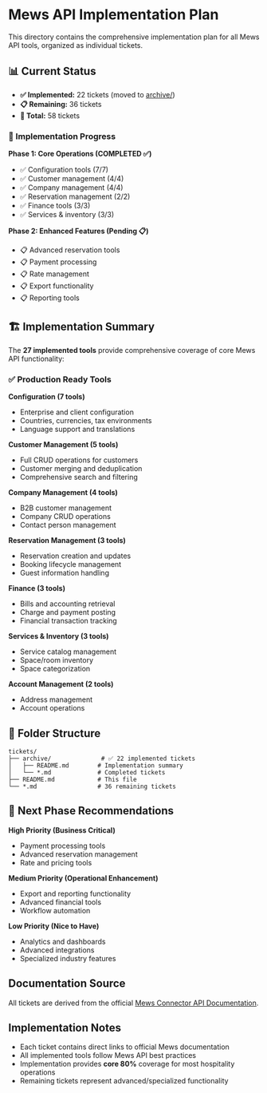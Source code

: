 # Mews API Implementation Plan

This directory contains the comprehensive implementation plan for all Mews API tools, organized as individual tickets.

## 📊 Current Status

- **✅ Implemented:** 22 tickets (moved to [archive/](./archive/))
- **📋 Remaining:** 36 tickets  
- **📁 Total:** 58 tickets

### 🎯 Implementation Progress

**Phase 1: Core Operations (COMPLETED ✅)**
- ✅ Configuration tools (7/7)
- ✅ Customer management (4/4) 
- ✅ Company management (4/4)
- ✅ Reservation management (2/2)
- ✅ Finance tools (3/3)
- ✅ Services & inventory (3/3)

**Phase 2: Enhanced Features (Pending 📋)**
- 📋 Advanced reservation tools
- 📋 Payment processing
- 📋 Rate management
- 📋 Export functionality
- 📋 Reporting tools

## 🏗️ Implementation Summary

The **27 implemented tools** provide comprehensive coverage of core Mews API functionality:

### ✅ **Production Ready Tools**

**Configuration (7 tools)**
- Enterprise and client configuration
- Countries, currencies, tax environments  
- Language support and translations

**Customer Management (5 tools)**
- Full CRUD operations for customers
- Customer merging and deduplication
- Comprehensive search and filtering

**Company Management (4 tools)**
- B2B customer management
- Company CRUD operations
- Contact person management

**Reservation Management (3 tools)**
- Reservation creation and updates
- Booking lifecycle management
- Guest information handling

**Finance (3 tools)**
- Bills and accounting retrieval
- Charge and payment posting
- Financial transaction tracking

**Services & Inventory (3 tools)**
- Service catalog management
- Space/room inventory
- Space categorization

**Account Management (2 tools)**
- Address management
- Account operations

## 📁 Folder Structure

```
tickets/
├── archive/              # ✅ 22 implemented tickets
│   ├── README.md        # Implementation summary
│   └── *.md             # Completed tickets
├── README.md            # This file
└── *.md                 # 36 remaining tickets
```

## 🎯 Next Phase Recommendations

**High Priority (Business Critical)**
- Payment processing tools
- Advanced reservation management
- Rate and pricing tools

**Medium Priority (Operational Enhancement)**  
- Export and reporting functionality
- Advanced financial tools
- Workflow automation

**Low Priority (Nice to Have)**
- Analytics and dashboards
- Advanced integrations
- Specialized industry features

## Documentation Source

All tickets are derived from the official [Mews Connector API Documentation](https://mews-systems.gitbook.io/connector-api/operations).

## Implementation Notes

- Each ticket contains direct links to official Mews documentation
- All implemented tools follow Mews API best practices
- Implementation provides **core 80%** coverage for most hospitality operations
- Remaining tickets represent advanced/specialized functionality 